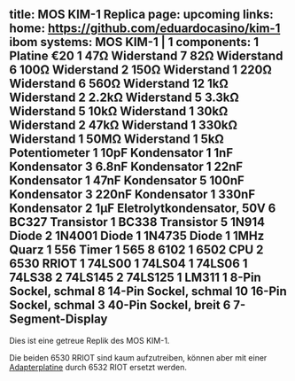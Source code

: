 title: MOS KIM-1 Replica
page: upcoming
links:
    home: https://github.com/eduardocasino/kim-1
    ibom
systems:
    MOS KIM-1 | 1
components:
    1 Platine €20
    1 47Ω Widerstand
    7 82Ω Widerstand
    6 100Ω Widerstand
    2 150Ω Widerstand
    1 220Ω Widerstand
    6 560Ω Widerstand
    12 1kΩ Widerstand
    2 2.2kΩ Widerstand
    5 3.3kΩ Widerstand
    5 10kΩ Widerstand
    1 30kΩ Widerstand
    2 47kΩ Widerstand
    1 330kΩ Widerstand
    1 50MΩ Widerstand
    1 5kΩ Potentiometer
    1 10pF Kondensator
    1 1nF Kondensator
    3 6.8nF Kondensator
    1 22nF Kondensator
    1 47nF Kondensator
    5 100nF Kondensator
    3 220nF Kondensator
    1 330nF Kondensator
    2 1µF Eletrolytkondensator, 50V
    6 BC327 Transistor
    1 BC338 Transistor
    5 1N914 Diode
    2 1N4001 Diode
    1 1N4735 Diode
    1 1MHz Quarz
    1 556 Timer
    1 565
    8 6102
    1 6502 CPU
    2 6530 RRIOT
    1 74LS00
    1 74LS04
    1 74LS06
    1 74LS38
    2 74LS145
    2 74LS125
    1 LM311
    1 8-Pin Sockel, schmal
    8 14-Pin Sockel, schmal
    10 16-Pin Sockel, schmal
    3 40-Pin Sockel, breit
    6 7-Segment-Display
--- 
Dies ist eine getreue Replik des MOS KIM-1.

Die beiden 6530 RRIOT sind kaum aufzutreiben, können aber mit einer [Adapterplatine](../KIM-1-RIOT-Adapter/) durch 6532 RIOT ersetzt werden.
